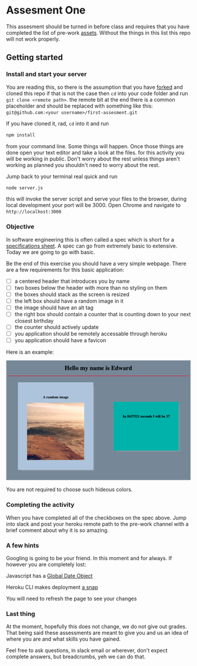 # Assesment One

This assesment should be turned in before class and requires that you have completed the list of pre-work [assets](https://github.com/Montana-Code-School/Setup-Prework/blob/master/MISSOULA_FT.md#summary-checklist).  Without the things in this list this repo will not work properly.

## Getting started

### Install and start your server

You are reading this, so there is the assumption that you have [forked](https://help.github.com/articles/fork-a-repo/) and cloned this repo if that is not the case then `cd` into your code folder and run `git clone <remote path>`.  the remote bit at the end there is a common placeholder and should be replaced with something like this:  `git@github.com:<your username>/first-assesment.git`

If you have cloned it, rad, `cd` into it and run

``` bash
npm install
```

from your command line.  Some things will happen.  Once those things are done open your text editor and take a look at the files.  for this activity you will be working in public.  Don't worry about the rest unless things aren't working as planned you shouldn't need to worry about the rest.

Jump back to your terminal real quick and run

``` bash
node server.js
```

this will invoke the server script and serve your files to the browser, during local development your port will be 3000.  Open Chrome and navigate to `http://localhost:3000`

### Objective

In software engineering this is often called a spec which is short for a [specifications sheet](https://en.wikipedia.org/wiki/Software_requirements_specification).  A spec can go from extremely basic to extensive. Today we are going to go with basic.

Be the end of this exercise you should have a very simple webpage. There are a few requirements for this basic application:

- [ ] a centered header that introduces you by name
- [ ] two boxes below the header with more than no styling on them
- [ ] the boxes should stack as the screen is resized
- [ ] the left box should have a random image in it
- [ ] the image should have an alt tag
- [ ] the right box should contain a counter that is counting down to your next closest birthday
- [ ] the counter should actively update
- [ ] you application should be remotely accessable through heroku
- [ ] you application should have a favicon

Here is an example:

<img src="example.png">

You are not required to choose such hideous colors.

### Completing the activity

When you have completed all of the checkboxes on the spec above.  Jump into slack and post your heroku remote path to the pre-work channel with a brief comment about why it is so amazing.

### A few hints

Googling is going to be your friend.  In this moment and for always. If however you are completely lost:

Javascript has a [Global Date Object](https://developer.mozilla.org/en-US/docs/Web/JavaScript/Reference/Global_Objects/Date)

Heroku CLI makes deployment [a snap](https://devcenter.heroku.com/articles/git#creating-a-heroku-remote)

You will need to refresh the page to see your changes

### Last thing

At the moment, hopefully this does not change, we do not give out grades.  That being said these assessments are meant to give you and us an idea of where you are and what skills you have gained.

Feel free to ask questions, in slack email or wherever, don't expect complete answers, but breadcrumbs, yeh we can do that.